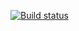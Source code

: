 [![Build status](https://ci.appveyor.com/api/projects/status/4mn7axf45gbd7jlr?svg=true)](https://ci.appveyor.com/project/inessashuvalova/ahj-ws-homework)

